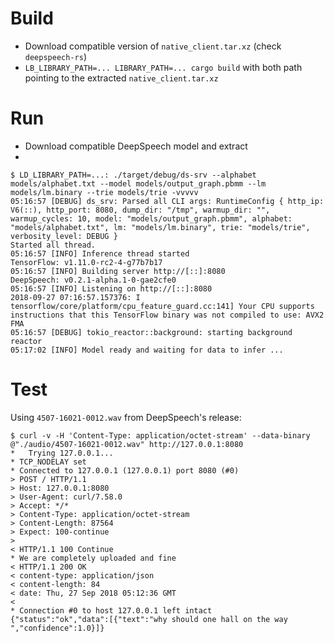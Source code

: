 Build
=====
 - Download compatible version of `native_client.tar.xz` (check `deepspeech-rs`)
 - `LB_LIBRARY_PATH=... LIBRARY_PATH=... cargo build` with both path pointing to the extracted `native_client.tar.xz`

Run
===
 - Download compatible DeepSpeech model and extract
 - 
```
$ LD_LIBRARY_PATH=...: ./target/debug/ds-srv --alphabet models/alphabet.txt --model models/output_graph.pbmm --lm models/lm.binary --trie models/trie -vvvvv
05:16:57 [DEBUG] ds_srv: Parsed all CLI args: RuntimeConfig { http_ip: V6(::), http_port: 8080, dump_dir: "/tmp", warmup_dir: "", warmup_cycles: 10, model: "models/output_graph.pbmm", alphabet: "models/alphabet.txt", lm: "models/lm.binary", trie: "models/trie", verbosity_level: DEBUG }
Started all thread.
05:16:57 [INFO] Inference thread started
TensorFlow: v1.11.0-rc2-4-g77b7b17
05:16:57 [INFO] Building server http://[::]:8080
DeepSpeech: v0.2.1-alpha.1-0-gae2cfe0
05:16:57 [INFO] Listening on http://[::]:8080
2018-09-27 07:16:57.157376: I tensorflow/core/platform/cpu_feature_guard.cc:141] Your CPU supports instructions that this TensorFlow binary was not compiled to use: AVX2 FMA
05:16:57 [DEBUG] tokio_reactor::background: starting background reactor
05:17:02 [INFO] Model ready and waiting for data to infer ...
```

Test
====

Using `4507-16021-0012.wav` from DeepSpeech's release:

```
$ curl -v -H 'Content-Type: application/octet-stream' --data-binary @"./audio/4507-16021-0012.wav" http://127.0.0.1:8080
*   Trying 127.0.0.1...
* TCP_NODELAY set
* Connected to 127.0.0.1 (127.0.0.1) port 8080 (#0)
> POST / HTTP/1.1
> Host: 127.0.0.1:8080
> User-Agent: curl/7.58.0
> Accept: */*
> Content-Type: application/octet-stream
> Content-Length: 87564
> Expect: 100-continue
>
< HTTP/1.1 100 Continue
* We are completely uploaded and fine
< HTTP/1.1 200 OK
< content-type: application/json
< content-length: 84
< date: Thu, 27 Sep 2018 05:12:36 GMT
<
* Connection #0 to host 127.0.0.1 left intact
{"status":"ok","data":[{"text":"why should one hall on the way ","confidence":1.0}]}
```
